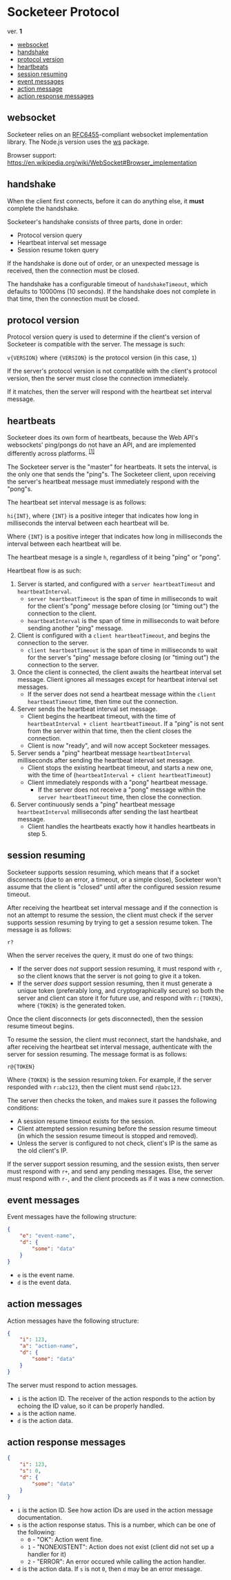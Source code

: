 Socketeer Protocol
===

ver. **1**

- [websocket](#websocket)
- [handshake](#handshake)
- [protocol version](#protocol-version-query)
- [heartbeats](#heartbeats)
- [session resuming](#session-resuming)
- [event messages](#event-messages)
- [action message](#action-messages)
- [action response messages](#action-response-messages)

websocket
---

Socketeer relies on an [RFC6455](https://tools.ietf.org/html/rfc6455)-compliant websocket implementation library. The Node.js version uses the [ws](https://github.com/websockets/ws/) package.

Browser support: https://en.wikipedia.org/wiki/WebSocket#Browser_implementation

handshake
---

When the client first connects, before it can do anything else, it **must** complete the handshake.

Socketeer's handshake consists of three parts, done in order:

* Protocol version query
* Heartbeat interval set message
* Session resume token query

If the handshake is done out of order, or an unexpected message is received, then the connection must be closed.

The handshake has a configurable timeout of `handshakeTimeout`, which defaults to 10000ms (10 seconds). If the handshake does not complete in that time, then the connection must be closed.

protocol version
---

Protocol version query is used to determine if the client's version of Socketeer is compatible with the server. The message is such:

`v{VERSION}` where `{VERSION}` is the protocol version (in this case, `1`)

If the server's protocol version is not compatible with the client's protocol version, then the server must close the connection immediately.

If it matches, then the server will respond with the heartbeat set interval message.

heartbeats
---

Socketeer does its own form of heartbeats, because the Web API's websockets' ping/pongs do not have an API, and are implemented differently across platforms. <sup>[[1]](http://stackoverflow.com/a/10586583)</sup>

The Socketeer server is the "master" for heartbeats. It sets the interval, is the only one that sends the "ping"s. The Socketeer client, upon receiving the server's heartbeat message must immediately respond with the "pong"s.

The heartbeat set interval message is as follows:

`hi{INT}`, where `{INT}` is a positive integer that indicates how long in milliseconds the interval between each heartbeat will be.

Where `{INT}` is a positive integer that indicates how long in milliseconds the interval between each heartbeat will be.

The heartbeat mesage is a single `h`, regardless of it being "ping" or "pong".

Heartbeat flow is as such:

1. Server is started, and configured with a `server heartbeatTimeout` and `heartbeatInterval`.
    - `server heartbeatTimeout` is the span of time in milliseconds to wait for the client's "pong" message before closing (or "timing out") the connection to the client.
    - `heartbeatInterval` is the span of time in milliseconds to wait before sending another "ping" message.
2. Client is configured with a `client heartbeatTimeout`, and begins the connection to the server.
    - `client heartbeatTimeout` is the span of time in milliseconds to wait for the server's "ping" message before closing (or "timing out") the connection to the server.
3. Once the client is connected, the client awaits the heartbeat interval set message. Client ignores all messages except for heartbeat interval set messages.
    - If the server does not send a heartbeat message within the `client heartbeatTimeout` time, then time out the connection.
4. Server sends the heartbeat interval set message.
    - Client begins the heartbeat timeout, with the time of `heartbeatInterval + client heartbeatTimeout`. If a "ping" is not sent from the server within that time, then the client closes the connection.
    - Client is now "ready", and will now accept Socketeer messages.
5. Server sends a "ping" heartbeat message `heartbeatInterval` milliseconds after sending the heartbeat interval set message.
    - Client stops the existing heartbeat timeout, and starts a new one, with the time of (`heartbeatInterval + client heartbeatTimeout`)
    - Client immediately responds with a "pong" heartbeat message.
        + If the server does not receive a "pong" message within the `server heartbeatTimeout` time, then close the connection.
6. Server continuously sends a "ping" heartbeat message `heartbeatInterval` milliseconds after sending the last heartbeat message.
    - Client handles the heartbeats exactly how it handles heartbeats in step 5.

session resuming
---

Socketeer supports session resuming, which means that if a socket disconnects (due to an error, a timeout, or a simple close), Socketeer won't assume that the client is "closed" until after the configured session resume timeout.

After receiving the heartbeat set interval message and if the connection is not an attempt to resume the session, the client must check if the server supports session resuming by trying to get a session resume token. The message is as follows:

`r?`

When the server receives the query, it must do one of two things:

- If the server does *not* support session resuming, it must respond with `r`, so the client knows that the server is not going to give it a token.
- If the server *does* support session resuming, then it must generate a unique token (preferably long, and cryptographically secure) so both the server and client can store it for future use, and respond with `r:{TOKEN}`, where `{TOKEN}` is the generated token.

Once the client disconnects (or gets disconnected), then the session resume timeout begins.

To resume the session, the client must reconnect, start the handshake, and after receiving the heartbeat set interval message, authenticate with the server for session resuming. The message format is as follows:

`r@{TOKEN}`

Where `{TOKEN}` is the session resuming token. For example, if the server responded with `r:abc123`, then the client must send `r@abc123`.

The server then checks the token, and makes sure it passes the following conditions:

- A session resume timeout exists for the session.
- Client attempted session resuming before the session resume timeout (in which the session resume timeout is stopped and removed).
- Unless the server is configured to not check, client's IP is the same as the old client's IP.

If the server support session resuming, and the session exists, then server must respond with `r+`, and send any pending messages. Else, the server must respond with `r-`, and the client proceeds as if it was a new connection.


event messages
---

Event messages have the following structure:

```json
{
    "e": "event-name",
    "d": {
        "some": "data"
    }
}
```

- `e` is the event name.
- `d` is the event data.

action messages
---

Action messages have the following structure:

```json
{
    "i": 123,
    "a": "action-name",
    "d": {
        "some": "data"
    }
}
```

The server must respond to action messages.

- `i` is the action ID. The receiver of the action responds to the action by echoing the ID value, so it can be properly handled.
- `a` is the action name.
- `d` is the action data.

action response messages
---

```json
{
    "i": 123,
    "s": 0,
    "d": {
        "some": "data"
    }
}
```

- `i` is the action ID. See how action IDs are used in the action message documentation.
- `s` is the action response status. This is a number, which can be one of the following:
    + `0` - "OK": Action went fine.
    + `1` - "NONEXISTENT": Action does not exist (client did not set up a handler for it)
    + `2` - "ERROR": An error occured while calling the action handler.
- `d` is the action data. If `s` is not `0`, then `d` may be an error message.

